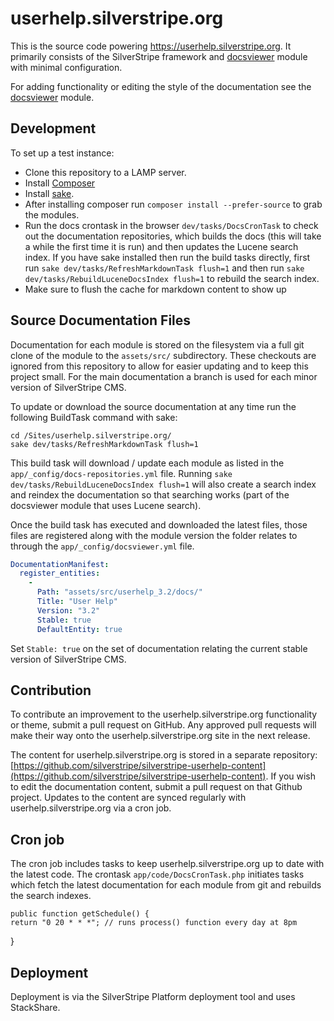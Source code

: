 # userhelp.silverstripe.org

This is the source code powering https://userhelp.silverstripe.org.  It primarily
consists of the SilverStripe framework and [docsviewer](https://github.com/silverstripe/silverstripe-docsviewer)
module with minimal configuration.

For adding functionality or editing the style of the documentation see the 
[docsviewer](http://github.com/silverstripe/silverstripe-docsviewer) module.

## Development

To set up a test instance:

 * Clone this repository to a LAMP server.
 * Install [Composer](http://userhelp.silverstripe.org/framework/en/installation/composer)
 * Install [sake](https://docs.silverstripe.org/en/developer_guides/cli/).
 * After installing composer run `composer install --prefer-source` to grab the modules.
 * Run the docs crontask in the browser `dev/tasks/DocsCronTask` to
   check out the documentation repositories, which builds the docs
   (this will take a while the first time it is run) and then updates
   the Lucene search index. If you have sake installed then run the
   build tasks directly, first run `sake dev/tasks/RefreshMarkdownTask
   flush=1` and then run `sake dev/tasks/RebuildLuceneDocsIndex
   flush=1` to rebuild the search index.
 * Make sure to flush the cache for markdown content to show up

## Source Documentation Files

Documentation for each module is stored on the filesystem via a full git clone
of the module to the `assets/src/` subdirectory. These checkouts are ignored from this repository 
to allow for easier updating and to keep this project small. For the main documentation a branch
 is used for each minor version of SilverStripe CMS.

To update or download the source documentation at any time run the following
BuildTask command with sake:

	cd /Sites/userhelp.silverstripe.org/
	sake dev/tasks/RefreshMarkdownTask flush=1

This build task will download / update each module as listed
in the `app/_config/docs-repositories.yml` file. Running `sake dev/tasks/RebuildLuceneDocsIndex flush=1` will also create a search index and reindex the documentation 
so that searching works (part of the docsviewer module that uses Lucene search). 

Once the build task has executed and downloaded the latest files,
those files are registered along with the module version the folder relates to
through the `app/_config/docsviewer.yml` file.

```yaml
DocumentationManifest:
  register_entities:
    -
      Path: "assets/src/userhelp_3.2/docs/"
      Title: "User Help"
      Version: "3.2"
      Stable: true
      DefaultEntity: true
```

Set `Stable: true` on the set of documentation relating the current stable version of SilverStripe CMS.


## Contribution

To contribute an improvement to the userhelp.silverstripe.org functionality or
theme, submit a pull request on GitHub. Any approved pull requests will make
their way onto the userhelp.silverstripe.org site in the next release.

The content for userhelp.silverstripe.org is stored in a separate repository:
[https://github.com/silverstripe/silverstripe-userhelp-content](https://github.com/silverstripe/silverstripe-userhelp-content). 
If you wish to edit the documentation content, submit a pull request on that Github project. Updates 
to the content are synced regularly with userhelp.silverstripe.org via a cron job.

## Cron job

The cron job includes tasks to keep userhelp.silverstripe.org up to date with the latest code. The crontask `app/code/DocsCronTask.php` initiates tasks which fetch the latest documentation for each module from git and rebuilds the search indexes.

	public function getSchedule() {
    return "0 20 * * *"; // runs process() function every day at 8pm
  }

## Deployment

Deployment is via the SilverStripe Platform deployment tool and uses StackShare.
